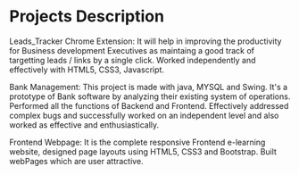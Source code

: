 # Projects Description
Leads_Tracker Chrome Extension: It will help in improving the productivity for Business development Executives as maintaing a good track of targetting leads / links by a single click. Worked independently and effectively with HTML5, CSS3, Javascript.

Bank Management: This project is made with java, MYSQL and Swing. It's a prototype of Bank software by analyzing their existing system of operations. Performed all the functions of Backend and Frontend. Effectively addressed complex bugs and successfully worked on an independent level and also worked as effective and enthusiastically.

Frontend Webpage: It is the complete responsive Frontend e-learning website, designed page layouts using HTML5, CSS3 and Bootstrap. Built webPages which are user attractive.

